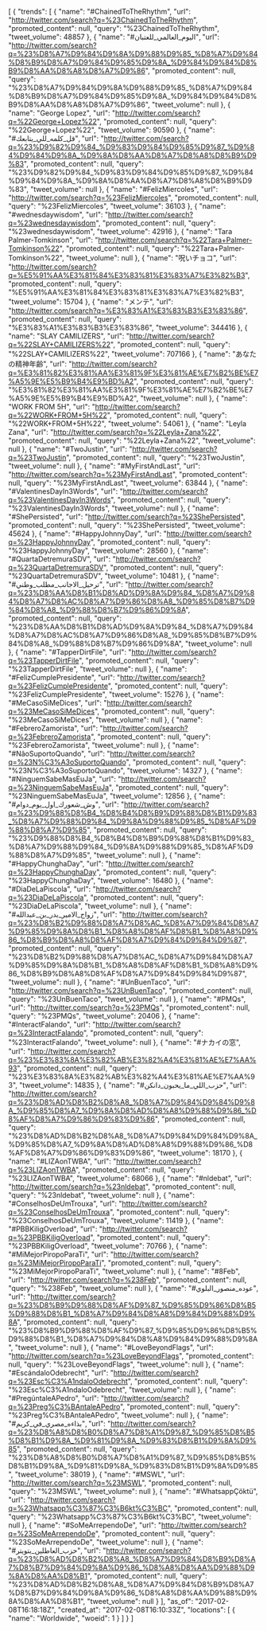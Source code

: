 [
  {
    "trends": [
      {
        "name": "#ChainedToTheRhythm",
        "url": "http://twitter.com/search?q=%23ChainedToTheRhythm",
        "promoted_content": null,
        "query": "%23ChainedToTheRhythm",
        "tweet_volume": 48857
      },
      {
        "name": "#اليوم_العالمي_للعتبان",
        "url": "http://twitter.com/search?q=%23%D8%A7%D9%84%D9%8A%D9%88%D9%85_%D8%A7%D9%84%D8%B9%D8%A7%D9%84%D9%85%D9%8A_%D9%84%D9%84%D8%B9%D8%AA%D8%A8%D8%A7%D9%86",
        "promoted_content": null,
        "query": "%23%D8%A7%D9%84%D9%8A%D9%88%D9%85_%D8%A7%D9%84%D8%B9%D8%A7%D9%84%D9%85%D9%8A_%D9%84%D9%84%D8%B9%D8%AA%D8%A8%D8%A7%D9%86",
        "tweet_volume": null
      },
      {
        "name": "George Lopez",
        "url": "http://twitter.com/search?q=%22George+Lopez%22",
        "promoted_content": null,
        "query": "%22George+Lopez%22",
        "tweet_volume": 90590
      },
      {
        "name": "#قل_كلمه_للي_يتابعك",
        "url": "http://twitter.com/search?q=%23%D9%82%D9%84_%D9%83%D9%84%D9%85%D9%87_%D9%84%D9%84%D9%8A_%D9%8A%D8%AA%D8%A7%D8%A8%D8%B9%D9%83",
        "promoted_content": null,
        "query": "%23%D9%82%D9%84_%D9%83%D9%84%D9%85%D9%87_%D9%84%D9%84%D9%8A_%D9%8A%D8%AA%D8%A7%D8%A8%D8%B9%D9%83",
        "tweet_volume": null
      },
      {
        "name": "#FelizMiercoles",
        "url": "http://twitter.com/search?q=%23FelizMiercoles",
        "promoted_content": null,
        "query": "%23FelizMiercoles",
        "tweet_volume": 36103
      },
      {
        "name": "#wednesdaywisdom",
        "url": "http://twitter.com/search?q=%23wednesdaywisdom",
        "promoted_content": null,
        "query": "%23wednesdaywisdom",
        "tweet_volume": 42916
      },
      {
        "name": "Tara Palmer-Tomkinson",
        "url": "http://twitter.com/search?q=%22Tara+Palmer-Tomkinson%22",
        "promoted_content": null,
        "query": "%22Tara+Palmer-Tomkinson%22",
        "tweet_volume": null
      },
      {
        "name": "呪いチョコ",
        "url": "http://twitter.com/search?q=%E5%91%AA%E3%81%84%E3%83%81%E3%83%A7%E3%82%B3",
        "promoted_content": null,
        "query": "%E5%91%AA%E3%81%84%E3%83%81%E3%83%A7%E3%82%B3",
        "tweet_volume": 15704
      },
      {
        "name": "メンテ",
        "url": "http://twitter.com/search?q=%E3%83%A1%E3%83%B3%E3%83%86",
        "promoted_content": null,
        "query": "%E3%83%A1%E3%83%B3%E3%83%86",
        "tweet_volume": 344416
      },
      {
        "name": "SLAY CAMILIZERS",
        "url": "http://twitter.com/search?q=%22SLAY+CAMILIZERS%22",
        "promoted_content": null,
        "query": "%22SLAY+CAMILIZERS%22",
        "tweet_volume": 707166
      },
      {
        "name": "あなたの精神年齢",
        "url": "http://twitter.com/search?q=%E3%81%82%E3%81%AA%E3%81%9F%E3%81%AE%E7%B2%BE%E7%A5%9E%E5%B9%B4%E9%BD%A2",
        "promoted_content": null,
        "query": "%E3%81%82%E3%81%AA%E3%81%9F%E3%81%AE%E7%B2%BE%E7%A5%9E%E5%B9%B4%E9%BD%A2",
        "tweet_volume": null
      },
      {
        "name": "WORK FROM 5H",
        "url": "http://twitter.com/search?q=%22WORK+FROM+5H%22",
        "promoted_content": null,
        "query": "%22WORK+FROM+5H%22",
        "tweet_volume": 54061
      },
      {
        "name": "Leyla Zana",
        "url": "http://twitter.com/search?q=%22Leyla+Zana%22",
        "promoted_content": null,
        "query": "%22Leyla+Zana%22",
        "tweet_volume": null
      },
      {
        "name": "#TwoJustin",
        "url": "http://twitter.com/search?q=%23TwoJustin",
        "promoted_content": null,
        "query": "%23TwoJustin",
        "tweet_volume": null
      },
      {
        "name": "#MyFirstAndLast",
        "url": "http://twitter.com/search?q=%23MyFirstAndLast",
        "promoted_content": null,
        "query": "%23MyFirstAndLast",
        "tweet_volume": 63844
      },
      {
        "name": "#ValentinesDayIn3Words",
        "url": "http://twitter.com/search?q=%23ValentinesDayIn3Words",
        "promoted_content": null,
        "query": "%23ValentinesDayIn3Words",
        "tweet_volume": null
      },
      {
        "name": "#ShePersisted",
        "url": "http://twitter.com/search?q=%23ShePersisted",
        "promoted_content": null,
        "query": "%23ShePersisted",
        "tweet_volume": 45624
      },
      {
        "name": "#HappyJohnnyDay",
        "url": "http://twitter.com/search?q=%23HappyJohnnyDay",
        "promoted_content": null,
        "query": "%23HappyJohnnyDay",
        "tweet_volume": 28560
      },
      {
        "name": "#QuartaDetremuraSDV",
        "url": "http://twitter.com/search?q=%23QuartaDetremuraSDV",
        "promoted_content": null,
        "query": "%23QuartaDetremuraSDV",
        "tweet_volume": 10481
      },
      {
        "name": "#ترحيل_الاجانب_مطلب_وطني",
        "url": "http://twitter.com/search?q=%23%D8%AA%D8%B1%D8%AD%D9%8A%D9%84_%D8%A7%D9%84%D8%A7%D8%AC%D8%A7%D9%86%D8%A8_%D9%85%D8%B7%D9%84%D8%A8_%D9%88%D8%B7%D9%86%D9%8A",
        "promoted_content": null,
        "query": "%23%D8%AA%D8%B1%D8%AD%D9%8A%D9%84_%D8%A7%D9%84%D8%A7%D8%AC%D8%A7%D9%86%D8%A8_%D9%85%D8%B7%D9%84%D8%A8_%D9%88%D8%B7%D9%86%D9%8A",
        "tweet_volume": null
      },
      {
        "name": "#TapperDirtFile",
        "url": "http://twitter.com/search?q=%23TapperDirtFile",
        "promoted_content": null,
        "query": "%23TapperDirtFile",
        "tweet_volume": null
      },
      {
        "name": "#FelizCumplePresidente",
        "url": "http://twitter.com/search?q=%23FelizCumplePresidente",
        "promoted_content": null,
        "query": "%23FelizCumplePresidente",
        "tweet_volume": 15276
      },
      {
        "name": "#MeCasoSiMeDices",
        "url": "http://twitter.com/search?q=%23MeCasoSiMeDices",
        "promoted_content": null,
        "query": "%23MeCasoSiMeDices",
        "tweet_volume": null
      },
      {
        "name": "#FebreroZamorista",
        "url": "http://twitter.com/search?q=%23FebreroZamorista",
        "promoted_content": null,
        "query": "%23FebreroZamorista",
        "tweet_volume": null
      },
      {
        "name": "#NãoSuportoQuando",
        "url": "http://twitter.com/search?q=%23N%C3%A3oSuportoQuando",
        "promoted_content": null,
        "query": "%23N%C3%A3oSuportoQuando",
        "tweet_volume": 14327
      },
      {
        "name": "#NinguemSabeMasEuJa",
        "url": "http://twitter.com/search?q=%23NinguemSabeMasEuJa",
        "promoted_content": null,
        "query": "%23NinguemSabeMasEuJa",
        "tweet_volume": 12856
      },
      {
        "name": "#وش_شعورك_اول_يوم_دوام",
        "url": "http://twitter.com/search?q=%23%D9%88%D8%B4_%D8%B4%D8%B9%D9%88%D8%B1%D9%83_%D8%A7%D9%88%D9%84_%D9%8A%D9%88%D9%85_%D8%AF%D9%88%D8%A7%D9%85",
        "promoted_content": null,
        "query": "%23%D9%88%D8%B4_%D8%B4%D8%B9%D9%88%D8%B1%D9%83_%D8%A7%D9%88%D9%84_%D9%8A%D9%88%D9%85_%D8%AF%D9%88%D8%A7%D9%85",
        "tweet_volume": null
      },
      {
        "name": "#HappyChunghaDay",
        "url": "http://twitter.com/search?q=%23HappyChunghaDay",
        "promoted_content": null,
        "query": "%23HappyChunghaDay",
        "tweet_volume": 16480
      },
      {
        "name": "#DiaDeLaPiscola",
        "url": "http://twitter.com/search?q=%23DiaDeLaPiscola",
        "promoted_content": null,
        "query": "%23DiaDeLaPiscola",
        "tweet_volume": null
      },
      {
        "name": "#زواج_الامير_بدر_بن_عبدالله",
        "url": "http://twitter.com/search?q=%23%D8%B2%D9%88%D8%A7%D8%AC_%D8%A7%D9%84%D8%A7%D9%85%D9%8A%D8%B1_%D8%A8%D8%AF%D8%B1_%D8%A8%D9%86_%D8%B9%D8%A8%D8%AF%D8%A7%D9%84%D9%84%D9%87",
        "promoted_content": null,
        "query": "%23%D8%B2%D9%88%D8%A7%D8%AC_%D8%A7%D9%84%D8%A7%D9%85%D9%8A%D8%B1_%D8%A8%D8%AF%D8%B1_%D8%A8%D9%86_%D8%B9%D8%A8%D8%AF%D8%A7%D9%84%D9%84%D9%87",
        "tweet_volume": null
      },
      {
        "name": "#UnBuenTaco",
        "url": "http://twitter.com/search?q=%23UnBuenTaco",
        "promoted_content": null,
        "query": "%23UnBuenTaco",
        "tweet_volume": null
      },
      {
        "name": "#PMQs",
        "url": "http://twitter.com/search?q=%23PMQs",
        "promoted_content": null,
        "query": "%23PMQs",
        "tweet_volume": 20406
      },
      {
        "name": "#InteractFalando",
        "url": "http://twitter.com/search?q=%23InteractFalando",
        "promoted_content": null,
        "query": "%23InteractFalando",
        "tweet_volume": null
      },
      {
        "name": "#ナカイの窓",
        "url": "http://twitter.com/search?q=%23%E3%83%8A%E3%82%AB%E3%82%A4%E3%81%AE%E7%AA%93",
        "promoted_content": null,
        "query": "%23%E3%83%8A%E3%82%AB%E3%82%A4%E3%81%AE%E7%AA%93",
        "tweet_volume": 14835
      },
      {
        "name": "#حزب_اللي_ما_يحبون_دانكن",
        "url": "http://twitter.com/search?q=%23%D8%AD%D8%B2%D8%A8_%D8%A7%D9%84%D9%84%D9%8A_%D9%85%D8%A7_%D9%8A%D8%AD%D8%A8%D9%88%D9%86_%D8%AF%D8%A7%D9%86%D9%83%D9%86",
        "promoted_content": null,
        "query": "%23%D8%AD%D8%B2%D8%A8_%D8%A7%D9%84%D9%84%D9%8A_%D9%85%D8%A7_%D9%8A%D8%AD%D8%A8%D9%88%D9%86_%D8%AF%D8%A7%D9%86%D9%83%D9%86",
        "tweet_volume": 18170
      },
      {
        "name": "#LIZAonTWBA",
        "url": "http://twitter.com/search?q=%23LIZAonTWBA",
        "promoted_content": null,
        "query": "%23LIZAonTWBA",
        "tweet_volume": 68066
      },
      {
        "name": "#nldebat",
        "url": "http://twitter.com/search?q=%23nldebat",
        "promoted_content": null,
        "query": "%23nldebat",
        "tweet_volume": null
      },
      {
        "name": "#ConselhosDeUmTrouxa",
        "url": "http://twitter.com/search?q=%23ConselhosDeUmTrouxa",
        "promoted_content": null,
        "query": "%23ConselhosDeUmTrouxa",
        "tweet_volume": 11419
      },
      {
        "name": "#PBBKiligOverload",
        "url": "http://twitter.com/search?q=%23PBBKiligOverload",
        "promoted_content": null,
        "query": "%23PBBKiligOverload",
        "tweet_volume": 70766
      },
      {
        "name": "#MiMejorPiropoParaTi",
        "url": "http://twitter.com/search?q=%23MiMejorPiropoParaTi",
        "promoted_content": null,
        "query": "%23MiMejorPiropoParaTi",
        "tweet_volume": null
      },
      {
        "name": "#8Feb",
        "url": "http://twitter.com/search?q=%238Feb",
        "promoted_content": null,
        "query": "%238Feb",
        "tweet_volume": null
      },
      {
        "name": "#عوده_منصور_البلوي",
        "url": "http://twitter.com/search?q=%23%D8%B9%D9%88%D8%AF%D9%87_%D9%85%D9%86%D8%B5%D9%88%D8%B1_%D8%A7%D9%84%D8%A8%D9%84%D9%88%D9%8A",
        "promoted_content": null,
        "query": "%23%D8%B9%D9%88%D8%AF%D9%87_%D9%85%D9%86%D8%B5%D9%88%D8%B1_%D8%A7%D9%84%D8%A8%D9%84%D9%88%D9%8A",
        "tweet_volume": null
      },
      {
        "name": "#LoveBeyondFlags",
        "url": "http://twitter.com/search?q=%23LoveBeyondFlags",
        "promoted_content": null,
        "query": "%23LoveBeyondFlags",
        "tweet_volume": null
      },
      {
        "name": "#EscándaloOdebrecht",
        "url": "http://twitter.com/search?q=%23Esc%C3%A1ndaloOdebrecht",
        "promoted_content": null,
        "query": "%23Esc%C3%A1ndaloOdebrecht",
        "tweet_volume": null
      },
      {
        "name": "#PregúntaleAPedro",
        "url": "http://twitter.com/search?q=%23Preg%C3%BAntaleAPedro",
        "promoted_content": null,
        "query": "%23Preg%C3%BAntaleAPedro",
        "tweet_volume": null
      },
      {
        "name": "#بذاءه_مصري_في_كريم",
        "url": "http://twitter.com/search?q=%23%D8%A8%D8%B0%D8%A7%D8%A1%D9%87_%D9%85%D8%B5%D8%B1%D9%8A_%D9%81%D9%8A_%D9%83%D8%B1%D9%8A%D9%85",
        "promoted_content": null,
        "query": "%23%D8%A8%D8%B0%D8%A7%D8%A1%D9%87_%D9%85%D8%B5%D8%B1%D9%8A_%D9%81%D9%8A_%D9%83%D8%B1%D9%8A%D9%85",
        "tweet_volume": 38019
      },
      {
        "name": "#MSWL",
        "url": "http://twitter.com/search?q=%23MSWL",
        "promoted_content": null,
        "query": "%23MSWL",
        "tweet_volume": null
      },
      {
        "name": "#WhatsappÇöktü",
        "url": "http://twitter.com/search?q=%23Whatsapp%C3%87%C3%B6kt%C3%BC",
        "promoted_content": null,
        "query": "%23Whatsapp%C3%87%C3%B6kt%C3%BC",
        "tweet_volume": null
      },
      {
        "name": "#SoMeArrependoDe",
        "url": "http://twitter.com/search?q=%23SoMeArrependoDe",
        "promoted_content": null,
        "query": "%23SoMeArrependoDe",
        "tweet_volume": null
      },
      {
        "name": "#حزب_العاطلين_بتويتر",
        "url": "http://twitter.com/search?q=%23%D8%AD%D8%B2%D8%A8_%D8%A7%D9%84%D8%B9%D8%A7%D8%B7%D9%84%D9%8A%D9%86_%D8%A8%D8%AA%D9%88%D9%8A%D8%AA%D8%B1",
        "promoted_content": null,
        "query": "%23%D8%AD%D8%B2%D8%A8_%D8%A7%D9%84%D8%B9%D8%A7%D8%B7%D9%84%D9%8A%D9%86_%D8%A8%D8%AA%D9%88%D9%8A%D8%AA%D8%B1",
        "tweet_volume": null
      }
    ],
    "as_of": "2017-02-08T16:18:18Z",
    "created_at": "2017-02-08T16:10:33Z",
    "locations": [
      {
        "name": "Worldwide",
        "woeid": 1
      }
    ]
  }
]

